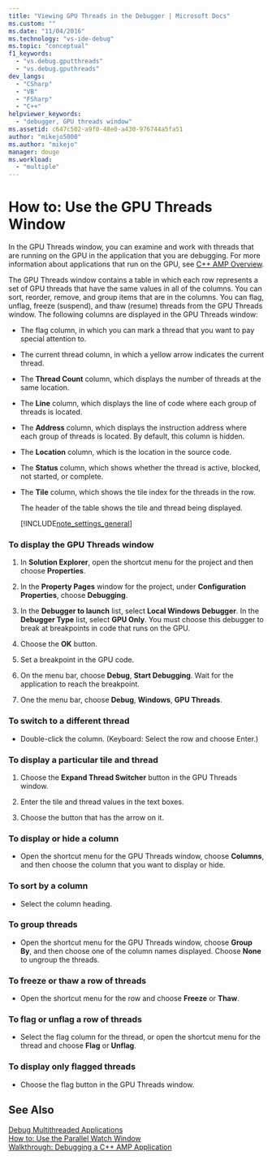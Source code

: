 ```yaml
---
title: "Viewing GPU Threads in the Debugger | Microsoft Docs"
ms.custom: ""
ms.date: "11/04/2016"
ms.technology: "vs-ide-debug"
ms.topic: "conceptual"
f1_keywords: 
  - "vs.debug.gputthreads"
  - "vs.debug.gputhreads"
dev_langs: 
  - "CSharp"
  - "VB"
  - "FSharp"
  - "C++"
helpviewer_keywords: 
  - "debugger, GPU threads window"
ms.assetid: c647c502-a9f0-48e0-a430-976744a5fa51
author: "mikejo5000"
ms.author: "mikejo"
manager: douge
ms.workload: 
  - "multiple"
---
```

# How to: Use the GPU Threads Window
In the GPU Threads window, you can examine and work with threads that are running on the GPU in the application that you are debugging. For more information about applications that run on the GPU, see [C++ AMP Overview](/cpp/parallel/amp/cpp-amp-overview).  
  
 The GPU Threads window contains a table in which each row represents a set of GPU threads that have the same values in all of the columns. You can sort, reorder, remove, and group items that are in the columns. You can flag, unflag, freeze (suspend), and thaw (resume) threads from the GPU Threads window. The following columns are displayed in the GPU Threads window:  
  
- The flag column, in which you can mark a thread that you want to pay special attention to.  
  
- The current thread column, in which a yellow arrow indicates the current thread.  
  
- The **Thread Count** column, which displays the number of threads at the same location.  
  
- The **Line** column, which displays the line of code where each group of threads is located.  
  
- The **Address** column, which displays the instruction address where each group of threads is located. By default, this column is hidden.  
  
- The **Location** column, which is the location in the source code.  
  
- The **Status** column, which shows whether the thread is active, blocked, not started, or complete.  
  
- The **Tile** column, which shows the tile index for the threads in the row.  
  
  The header of the table shows the tile and thread being displayed.  
  
  [!INCLUDE[note_settings_general](../data-tools/includes/note_settings_general_md.md)]  
  
### To display the GPU Threads window  
  
1.  In **Solution Explorer**, open the shortcut menu for the project and then choose **Properties**.  
  
2.  In the **Property Pages** window for the project, under **Configuration Properties**, choose **Debugging**.  
  
3.  In the **Debugger to launch** list, select **Local Windows Debugger**. In the **Debugger Type** list, select **GPU Only**. You must choose this debugger to break at breakpoints in code that runs on the GPU.  
  
4.  Choose the **OK** button.  
  
5.  Set a breakpoint in the GPU code.  
  
6.  On the menu bar, choose **Debug**, **Start Debugging**. Wait for the application to reach the breakpoint.  
  
7.  One the menu bar, choose **Debug**, **Windows**, **GPU Threads**.  
  
### To switch to a different thread  
  
-   Double-click the column. (Keyboard: Select the row and choose Enter.)  
  
### To display a particular tile and thread  
  
1.  Choose the **Expand Thread Switcher** button in the GPU Threads window.  
  
2.  Enter the tile and thread values in the text boxes.  
  
3.  Choose the button that has the arrow on it.  
  
### To display or hide a column  
  
-   Open the shortcut menu for the GPU Threads window, choose **Columns**, and then choose the column that you want to display or hide.  
  
### To sort by a column  
  
-   Select the column heading.  
  
### To group threads  
  
-   Open the shortcut menu for the GPU Threads window, choose **Group By**, and then choose one of the column names displayed. Choose **None** to ungroup the threads.  
  
### To freeze or thaw a row of threads  
  
-   Open the shortcut menu for the row and choose **Freeze** or **Thaw**.  
  
### To flag or unflag a row of threads  
  
-   Select the flag column for the thread, or open the shortcut menu for the thread and choose **Flag** or **Unflag**.  
  
### To display only flagged threads  
  
-   Choose the flag button in the GPU Threads window.  
  
## See Also  
 [Debug Multithreaded Applications](../debugger/debug-multithreaded-applications-in-visual-studio.md)   
 [How to: Use the Parallel Watch Window](../debugger/how-to-use-the-parallel-watch-window.md)   
 [Walkthrough: Debugging a C++ AMP Application](/cpp/parallel/amp/walkthrough-debugging-a-cpp-amp-application)